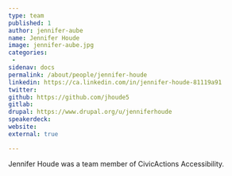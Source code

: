 ```yaml
---
type: team
published: 1
author: jennifer-aube
name: Jennifer Houde
image: jennifer-aube.jpg
categories:
 - 
sidenav: docs
permalink: /about/people/jennifer-houde
linkedin: https://ca.linkedin.com/in/jennifer-houde-81119a91
twitter: 
github: https://github.com/jhoude5
gitlab: 
drupal: https://www.drupal.org/u/jenniferhoude
speakerdeck: 
website:
external: true

---
```


Jennifer Houde was a team member of CivicActions Accessibility.
